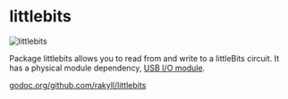 # littlebits

![littlebits](http://i.imgur.com/B13OcFM.jpg)

Package littlebits allows you to read from and write to a littleBits circuit.
It has a physical module dependency, [USB I/O module](littlebits.cc/bits/usb-io).

[godoc.org/github.com/rakyll/littlebits](https://godoc.org/github.com/rakyll/littlebits)
